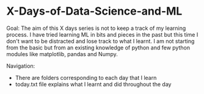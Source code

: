 # X-Days-of-Data-Science-and-ML
Goal: 
The aim of this X days series is not to keep a track of my learning process. I have tried learning ML in bits and pieces in the past but this time I don't want to be distracted and lose track to what I learnt. I am not starting from the basic but from an existing knowledge of python and few python modules like matplotlib, pandas and Numpy. 


Navigation:
- There are folders corresponding to each day that I learn
- today.txt file explains what I learnt and did throughout the day
